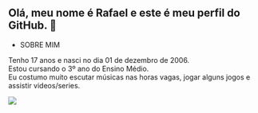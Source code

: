 ## Olá, meu nome é Rafael e este é meu perfil do GitHub. 👋

- SOBRE MIM

Tenho 17 anos e nasci no dia 01 de dezembro de 2006.<br>
Estou cursando o 3º ano do Ensino Médio. <br>
Eu costumo muito escutar músicas nas horas vagas, jogar alguns jogos e assistir videos/series.

![](https://uploads.metropoles.com/wp-content/uploads/2022/06/22182050/Luva-de-Pedreiro.jpg)
